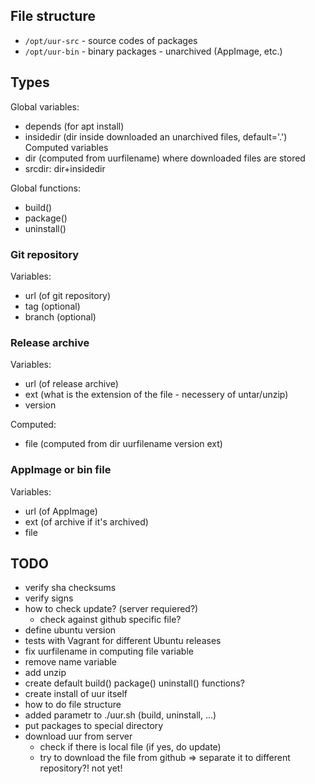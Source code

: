 ## File structure

- `/opt/uur-src` - source codes of packages
- `/opt/uur-bin` - binary packages - unarchived (AppImage, etc.)

## Types

Global variables:

- depends (for apt install)
- insidedir (dir inside downloaded an unarchived files, default='.')
Computed variables
- dir (computed from uurfilename) where downloaded files are stored
- srcdir: dir+insidedir

Global functions:

- build()
- package()
- uninstall()

### Git repository

Variables:

- url (of git repository)
- tag (optional)
- branch (optional)

### Release archive
Variables:

- url (of release archive)
- ext (what is the extension of the file - necessery of untar/unzip)
- version 

Computed:

- file (computed from dir uurfilename version ext)

### AppImage or bin file

Variables:

- url (of AppImage)
- ext (of archive if it's archived)
- file


## TODO

- verify sha checksums
- verify signs
- how to check update? (server requiered?)
	- check against github specific file?
- define ubuntu version
- tests with Vagrant for different Ubuntu releases
- fix uurfilename in computing file variable
- remove name variable
- add unzip
- create default build() package() uninstall() functions?
- create install of uur itself
- how to do file structure
- added parametr to ./uur.sh (build, uninstall, ...)
- put packages to special directory
- download uur from server
	- check if there is local file (if yes, do update)
	- try to download the file from github => separate it to different repository?! not yet!

